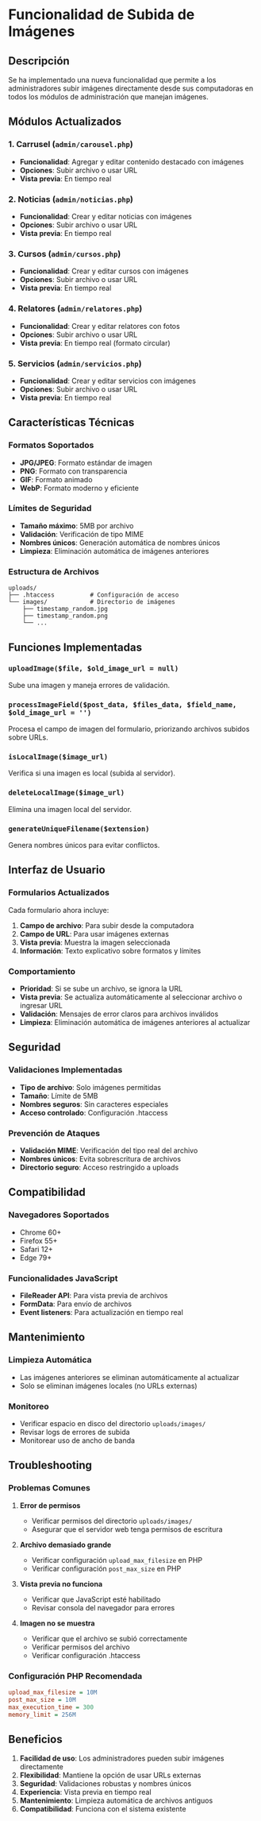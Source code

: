 # Funcionalidad de Subida de Imágenes

## Descripción

Se ha implementado una nueva funcionalidad que permite a los administradores subir imágenes directamente desde sus computadoras en todos los módulos de administración que manejan imágenes.

## Módulos Actualizados

### 1. Carrusel (`admin/carousel.php`)
- **Funcionalidad**: Agregar y editar contenido destacado con imágenes
- **Opciones**: Subir archivo o usar URL
- **Vista previa**: En tiempo real

### 2. Noticias (`admin/noticias.php`)
- **Funcionalidad**: Crear y editar noticias con imágenes
- **Opciones**: Subir archivo o usar URL
- **Vista previa**: En tiempo real

### 3. Cursos (`admin/cursos.php`)
- **Funcionalidad**: Crear y editar cursos con imágenes
- **Opciones**: Subir archivo o usar URL
- **Vista previa**: En tiempo real

### 4. Relatores (`admin/relatores.php`)
- **Funcionalidad**: Crear y editar relatores con fotos
- **Opciones**: Subir archivo o usar URL
- **Vista previa**: En tiempo real (formato circular)

### 5. Servicios (`admin/servicios.php`)
- **Funcionalidad**: Crear y editar servicios con imágenes
- **Opciones**: Subir archivo o usar URL
- **Vista previa**: En tiempo real

## Características Técnicas

### Formatos Soportados
- **JPG/JPEG**: Formato estándar de imagen
- **PNG**: Formato con transparencia
- **GIF**: Formato animado
- **WebP**: Formato moderno y eficiente

### Límites de Seguridad
- **Tamaño máximo**: 5MB por archivo
- **Validación**: Verificación de tipo MIME
- **Nombres únicos**: Generación automática de nombres únicos
- **Limpieza**: Eliminación automática de imágenes anteriores

### Estructura de Archivos
```
uploads/
├── .htaccess          # Configuración de acceso
└── images/            # Directorio de imágenes
    ├── timestamp_random.jpg
    ├── timestamp_random.png
    └── ...
```

## Funciones Implementadas

### `uploadImage($file, $old_image_url = null)`
Sube una imagen y maneja errores de validación.

### `processImageField($post_data, $files_data, $field_name, $old_image_url = '')`
Procesa el campo de imagen del formulario, priorizando archivos subidos sobre URLs.

### `isLocalImage($image_url)`
Verifica si una imagen es local (subida al servidor).

### `deleteLocalImage($image_url)`
Elimina una imagen local del servidor.

### `generateUniqueFilename($extension)`
Genera nombres únicos para evitar conflictos.

## Interfaz de Usuario

### Formularios Actualizados
Cada formulario ahora incluye:

1. **Campo de archivo**: Para subir desde la computadora
2. **Campo de URL**: Para usar imágenes externas
3. **Vista previa**: Muestra la imagen seleccionada
4. **Información**: Texto explicativo sobre formatos y límites

### Comportamiento
- **Prioridad**: Si se sube un archivo, se ignora la URL
- **Vista previa**: Se actualiza automáticamente al seleccionar archivo o ingresar URL
- **Validación**: Mensajes de error claros para archivos inválidos
- **Limpieza**: Eliminación automática de imágenes anteriores al actualizar

## Seguridad

### Validaciones Implementadas
- **Tipo de archivo**: Solo imágenes permitidas
- **Tamaño**: Límite de 5MB
- **Nombres seguros**: Sin caracteres especiales
- **Acceso controlado**: Configuración .htaccess

### Prevención de Ataques
- **Validación MIME**: Verificación del tipo real del archivo
- **Nombres únicos**: Evita sobrescritura de archivos
- **Directorio seguro**: Acceso restringido a uploads

## Compatibilidad

### Navegadores Soportados
- Chrome 60+
- Firefox 55+
- Safari 12+
- Edge 79+

### Funcionalidades JavaScript
- **FileReader API**: Para vista previa de archivos
- **FormData**: Para envío de archivos
- **Event listeners**: Para actualización en tiempo real

## Mantenimiento

### Limpieza Automática
- Las imágenes anteriores se eliminan automáticamente al actualizar
- Solo se eliminan imágenes locales (no URLs externas)

### Monitoreo
- Verificar espacio en disco del directorio `uploads/images/`
- Revisar logs de errores de subida
- Monitorear uso de ancho de banda

## Troubleshooting

### Problemas Comunes

1. **Error de permisos**
   - Verificar permisos del directorio `uploads/images/`
   - Asegurar que el servidor web tenga permisos de escritura

2. **Archivo demasiado grande**
   - Verificar configuración `upload_max_filesize` en PHP
   - Verificar configuración `post_max_size` en PHP

3. **Vista previa no funciona**
   - Verificar que JavaScript esté habilitado
   - Revisar consola del navegador para errores

4. **Imagen no se muestra**
   - Verificar que el archivo se subió correctamente
   - Verificar permisos del archivo
   - Verificar configuración .htaccess

### Configuración PHP Recomendada
```ini
upload_max_filesize = 10M
post_max_size = 10M
max_execution_time = 300
memory_limit = 256M
```

## Beneficios

1. **Facilidad de uso**: Los administradores pueden subir imágenes directamente
2. **Flexibilidad**: Mantiene la opción de usar URLs externas
3. **Seguridad**: Validaciones robustas y nombres únicos
4. **Experiencia**: Vista previa en tiempo real
5. **Mantenimiento**: Limpieza automática de archivos antiguos
6. **Compatibilidad**: Funciona con el sistema existente
